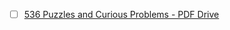 - [ ] [536 Puzzles and Curious Problems - PDF Drive](https://www.pdfdrive.com/536-puzzles-and-curious-problems-e7936832.html)

